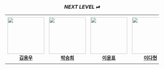 <div align='center'>
<h3><i>NEXT LEVEL ⏯</i></small></h3>
<table>
    <tr height="160px">
        <td align="center" width="150px">
            <a href="https://github.com/yongwookim1"><img height="120px" width="120px" src="https://user-images.githubusercontent.com/69185594/226090187-235fa5db-1083-4dd6-879d-5bd9c978726e.png"/></a>
            <br/>
            <a href="https://github.com/yongwookim1"><strong>김용우</strong></a>
            <br />
        </td>
        <td align="center" width="150px">
            <a href="https://github.com/seunghee0518"><img height="120px" width="120px" src="https://avatars.githubusercontent.com/u/35002768?s=460&v=4"/></a>
            <br/>
            <a href="https://github.com/seunghee0518"><strong>박승희</strong></a>
            <br />
        </td>
        <td align="center" width="150px">
            <a href="https://github.com/imsmile2000"><img height="120px" width="120px" src="https://user-images.githubusercontent.com/69185594/226089694-e9eb25b4-e1ee-4839-9760-7aa1b6611650.png"/></a>
            <br />
            <a href="https://github.com/imsmile2000"><strong>이윤표</strong></a>
            <br />
        </td>
        <td align="center" width="150px">
            <a href="https://github.com/DaHyeonnn"><img height="120px" width="120px" src="https://user-images.githubusercontent.com/69185594/226090168-31293b6b-931e-44d6-8962-13ff2f9cbcce.png"/></a>
            <br />
            <a href="https://github.com/DaHyeonnn"><strong>이다현</strong></a>
            <br />
        </td>
        <td align="center" width="150px">
            <a href="https://github.com/dldltkdals"><img height="120px" width="120px" src="https://user-images.githubusercontent.com/69185594/226090160-3b2797a6-f97f-4f49-bc57-492f55d75742.png"/></a>
            <br />
            <a href="https://github.com/dldltkdals"><strong>이상민</strong></a>
            <br />
        </td>        
    </tr>
</table>
</div>
